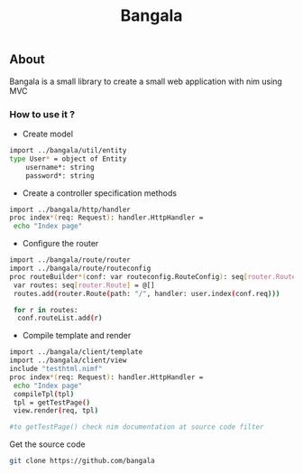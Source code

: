 <div align="center" style="display:grid;place-items:center;">

<h1>Bangala</h1>

</div>

## About

Bangala is a small library to create a small web application with nim using MVC

### How to use it ?

- Create model

```bash
import ../bangala/util/entity
type User* = object of Entity
    username*: string
    password*: string
```

- Create a controller specification methods
```bash
import ../bangala/http/handler
proc index*(req: Request): handler.HttpHandler =
 echo "Index page"
```

- Configure the router
```bash
import ../bangala/route/router
import ../bangala/route/routeconfig
proc routeBuilder*(conf: var routeconfig.RouteConfig): seq[router.Route] =
 var routes: seq[router.Route] = @[]
 routes.add(router.Route(path: "/", handler: user.index(conf.req)))

 for r in routes:
  conf.routeList.add(r)
```

- Compile template and render
```bash
import ../bangala/client/template
import ../bangala/client/view
include "testhtml.nimf"
proc index*(req: Request): handler.HttpHandler =
 echo "Index page"
 compileTpl(tpl)
 tpl = getTestPage()
 view.render(req, tpl)

#to getTestPage() check nim documentation at source code filter
```

Get the source code
```bash
git clone https://github.com/bangala
```


